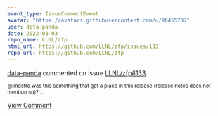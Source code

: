 ```yaml
---
event_type: IssueCommentEvent
avatar: "https://avatars.githubusercontent.com/u/9045578?"
user: data-panda
date: 2022-08-03
repo_name: LLNL/zfp
html_url: https://github.com/LLNL/zfp/issues/133
repo_url: https://github.com/LLNL/zfp
---
```


<a href='https://github.com/data-panda' target='_blank'>data-panda</a> commented on issue <a href='https://github.com/LLNL/zfp/issues/133' target='_blank'>LLNL/zfp#133</a>.

<small>@lindstro was this something that got a place in this release (release notes does not mention so)? ...</small>

<a href='https://github.com/LLNL/zfp/issues/133' target='_blank'>View Comment</a>